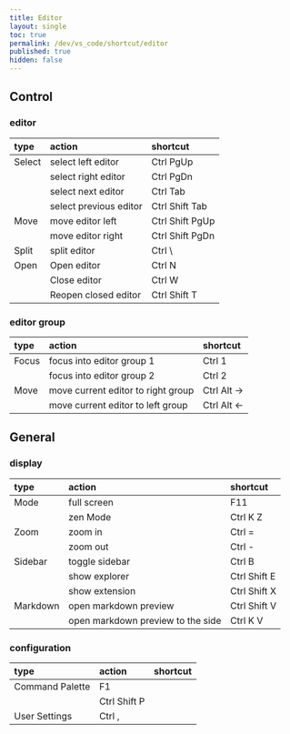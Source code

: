 ```yaml
---
title: Editor
layout: single
toc: true
permalink: /dev/vs_code/shortcut/editor
published: true
hidden: false
---
```


## Control

### editor

| type | action | shortcut |
| :-   | :-     | :-       |
| Select | select left editor     | <span class="kc_rd">Ctrl</span> <span class="kc_gr">PgUp</span> |
|        | select right editor    | <span class="kc_rd">Ctrl</span> <span class="kc_gr">PgDn</span> |
|        | select next editor     | <span class="kc_rd">Ctrl</span> <span class="kc_gr">Tab</span>  |
|        | select previous editor | <span class="kc_rd">Ctrl</span> <span class="kc_rd">Shift</span> <span class="kc_gr">Tab</span> |
| Move | move editor left  | <span class="kc_rd">Ctrl</span> <span class="kc_rd">Shift</span> <span class="kc_gr">PgUp</span> |
|      | move editor right | <span class="kc_rd">Ctrl</span> <span class="kc_rd">Shift</span> <span class="kc_gr">PgDn</span> |
| Split | split editor | <span class="kc_rd">Ctrl</span> <span class="kc_bl">\\</span> |
| Open | Open editor          | <span class="kc_rd">Ctrl</span> <span class="kc_or">N</span> |
|      | Close editor         | <span class="kc_rd">Ctrl</span> <span class="kc_or">W</span> |
|      | Reopen closed editor | <span class="kc_rd">Ctrl</span> <span class="kc_rd">Shift</span> <span class="kc_or">T</span> |

### editor group

| type | action | shortcut |
| :-   | :-     | :-       |
| Focus | focus into editor group 1 | <span class="kc_rd">Ctrl</span> <span class="kc_bl">1</span> |
|       | focus into editor group 2 | <span class="kc_rd">Ctrl</span> <span class="kc_bl">2</span> |
| Move | move current editor to right group | <span class="kc_rd">Ctrl</span> <span class="kc_rd">Alt</span> <span class="kc_bl">→</span> |
|      | move current editor to left group  | <span class="kc_rd">Ctrl</span> <span class="kc_rd">Alt</span> <span class="kc_bl">←</span> |

## General

### display
  
| type | action | shortcut |
| :-   | :-     | :-       |
| Mode | full screen | <span class="kc_gr">F11</span>      |
|      | zen Mode    | <span class="kc_rd">Ctrl</span> <span class="kc_or">K</span> <span class="kc_or">Z</span> |
| Zoom | zoom in  | <span class="kc_rd">Ctrl</span> <span class="kc_bl">=</span> |
|      | zoom out | <span class="kc_rd">Ctrl</span> <span class="kc_bl">-</span> |
| Sidebar | toggle sidebar | <span class="kc_rd">Ctrl</span> <span class="kc_or">B</span>       |
|         | show explorer  | <span class="kc_rd">Ctrl</span> <span class="kc_rd">Shift</span> <span class="kc_or">E</span> |
|         | show extension | <span class="kc_rd">Ctrl</span> <span class="kc_rd">Shift</span> <span class="kc_or">X</span> |
| Markdown | open markdown preview             | <span class="kc_rd">Ctrl</span> <span class="kc_rd">Shift</span> <span class="kc_or">V</span> |
|          | open markdown preview to the side | <span class="kc_rd">Ctrl</span> <span class="kc_or">K</span> <span class="kc_or">V</span>     |

### configuration

| type | action | shortcut |
| :-   | :-     | :-       |
| Command Palette | F1           |
|                 | <span class="kc_rd">Ctrl</span> <span class="kc_rd">Shift</span> <span class="kc_or">P</span> |
| User Settings   | <span class="kc_rd">Ctrl</span> <span class="kc_bl">,</span>       |
